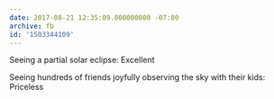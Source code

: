 ```yaml
---
date: 2017-08-21 12:35:09.000000000 -07:00
archive: fb
id: '1503344109'
---
```


Seeing a partial solar eclipse: Excellent 

Seeing hundreds of friends joyfully observing the sky with their kids: Priceless

